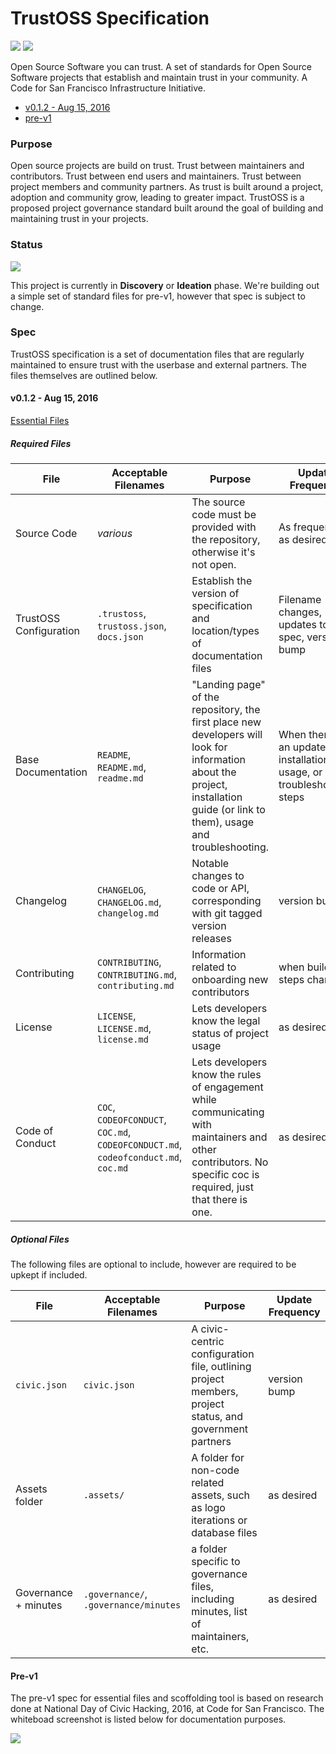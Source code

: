 # TrustOSS Specification

[![](https://img.shields.io/badge/Trust-OSS-green.svg)](http://trustoss.org) [![](https://img.shields.io/badge/c4sf-Infrastructure-yellow.svg)](http://codeforsanfrancisco.org)

Open Source Software you can trust. A set of standards for Open Source Software projects that establish and maintain trust in your community. A Code for San Francisco Infrastructure Initiative.

- [v0.1.2 - Aug 15, 2016](#v012---aug-15-2016)
- [pre-v1](#pre-v1)

### Purpose
Open source projects are build on trust. Trust between maintainers and contributors. Trust between end users and maintainers. Trust between project members and community partners. As trust is built around a project, adoption and community grow, leading to greater impact. TrustOSS is a proposed project governance standard built around the goal of building and maintaining trust in your projects.

### Status

![](https://img.shields.io/badge/status-discovery-orange.svg)

This project is currently in **Discovery** or **Ideation** phase. We're building out a simple set of standard files for pre-v1, however that spec is subject to change. 

### Spec

TrustOSS specification is a set of documentation files that are regularly maintained to ensure trust with the userbase and external partners. The files themselves are outlined below.

#### v0.1.2 - Aug 15, 2016

[Essential Files](https://github.com/trustoss/essential-files/releases/tag/v0.1.2)

##### Required Files

File | Acceptable Filenames | Purpose | Update Frequency
--- | --- | --- | ---
Source Code | *various* | The source code must be provided with the repository, otherwise it's not open. | As frequently as desired
TrustOSS Configuration | `.trustoss`, `trustoss.json`, `docs.json` | Establish the version of specification and location/types of documentation files | Filename changes, updates to spec, version bump
Base Documentation | `README`, `README.md`, `readme.md` | "Landing page" of the repository, the first place new developers will look for information about the project, installation guide (or link to them), usage and troubleshooting. | When there is an update to installation, usage, or troubleshooting steps
Changelog | `CHANGELOG`, `CHANGELOG.md`, `changelog.md` | Notable changes to code or API, corresponding with git tagged version releases | version bump
Contributing | `CONTRIBUTING`, `CONTRIBUTING.md`, `contributing.md` | Information related to onboarding new contributors | when build steps change
License | `LICENSE`, `LICENSE.md`, `license.md` | Lets developers know the legal status of project usage | as desired
Code of Conduct | `COC`, `CODEOFCONDUCT`, `COC.md`, `CODEOFCONDUCT.md`, `codeofconduct.md`, `coc.md` | Lets developers know the rules of engagement while communicating with maintainers and other contributors. No specific coc is required, just that there is one. | as desired

##### Optional Files

The following files are optional to include, however are required to be upkept if included.

File | Acceptable Filenames | Purpose | Update Frequency
--- | --- | --- | ---
`civic.json` | `civic.json` | A civic-centric configuration file, outlining project members, project status, and government partners | version bump
Assets folder | `.assets/` | A folder for non-code related assets, such as logo iterations or database files | as desired
Governance + minutes | `.governance/`, `.governance/minutes` | a folder specific to governance files, including minutes, list of maintainers, etc. | as desired

#### Pre-v1

The pre-v1 spec for essential files and scoffolding tool is based on research done at National Day of Civic Hacking, 2016, at Code for San Francisco. The whiteboad screenshot is listed below for documentation purposes.

![](https://i.imgur.com/TcFHBDa.png)
